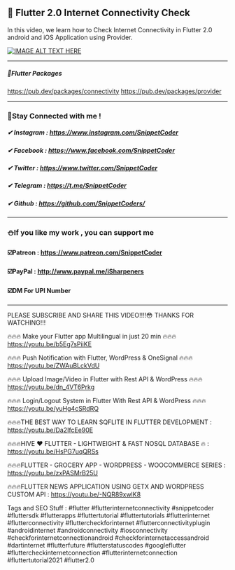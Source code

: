 ## 🚫 Flutter 2.0 Internet Connectivity Check

In this video, we learn how to Check Internet Connectivity in Flutter 2.0 android and iOS Application using Provider.

[![IMAGE ALT TEXT HERE](https://img.youtube.com/vi/PecKZU9TKks/0.jpg)](https://www.youtube.com/watch?v=PecKZU9TKks)

<hr>

##### 📎Flutter Packages
https://pub.dev/packages/connectivity
https://pub.dev/packages/provider

<hr>

### 🤝Stay Connected with me !
##### ✔ Instagram : https://www.instagram.com/SnippetCoder
##### ✔ Facebook : https://www.facebook.com/SnippetCoder
##### ✔ Twitter : https://www.twitter.com/SnippetCoder
##### ✔ Telegram : https://t.me/SnippetCoder
##### ✔ Github : https://github.com/SnippetCoders/

<hr>

### ⛄If you like my work , you can support me 
#### ☑️Patreon : https://www.patreon.com/SnippetCoder
#### ☑️PayPal : http://www.paypal.me/iSharpeners
#### ☑️DM For UPI Number

<hr>

PLEASE SUBSCRIBE AND SHARE THIS VIDEO!!!!😳
THANKS FOR WATCHING!!!

🔥🔥🔥  Make your Flutter app Multilingual in just 20 min 🔥🔥🔥
https://youtu.be/b5Eg7sPiiKE

🔥🔥🔥 Push Notification with Flutter, WordPress & OneSignal 🔥🔥🔥
https://youtu.be/ZWAuBLckVdU

🔥🔥🔥 Upload Image/Video in Flutter with Rest API & WordPress 🔥🔥🔥
https://youtu.be/dn_4VT6Prkg

🔥🔥🔥 Login/Logout System in Flutter With Rest API & WordPress 🔥🔥🔥
https://youtu.be/yuHg4cSRdRQ

🔥🔥🔥THE BEST WAY TO LEARN SQFLITE IN FLUTTER DEVELOPMENT : https://youtu.be/Da2IfcEe90E

🔥🔥🔥HIVE ❤️ FLUTTER - LIGHTWEIGHT & FAST NOSQL DATABASE 🔥 : https://youtu.be/HsPG7uqQRSs

🔥🔥🔥FLUTTER - GROCERY APP - WORDPRESS - WOOCOMMERCE SERIES  : https://youtu.be/zxPASMrB25U

🔥🔥🔥FLUTTER NEWS APPLICATION USING GETX AND WORDPRESS CUSTOM API : https://youtu.be/-NQR89xwlK8

Tags and SEO Stuff :
#flutter #flutterinternetconnectivity #snippetcoder #fluttersdk #flutterapps #fluttertutorial #fluttertutorials #flutterinternet #flutterconnectivity #fluttercheckforinternet #flutterconnectivityplugin #androidinternet #androidconnectivity #iosconnectivity #checkforinternetconnectionandroid #checkforinternetaccessandroid #dartinternet #flutterfuture #flutterstatuscodes #googleflutter #fluttercheckinternetconnection #flutterinternetconnection #fluttertutorial2021 #flutter2.0